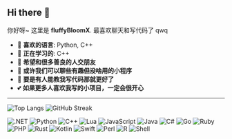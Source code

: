 ## Hi there 👋  
你好呀~ 这里是 **fluffyBloomX**. 最喜欢聊天和写代码了 qwq  

- 🌱 **喜欢的语言**: Python, C++  
- 🔭 **正在学习的**: C++  
- 👯 **希望和很多善良的人交朋友**  
- 💬 **或许我们可以聊些有趣~~但没啥用~~的小程序**  
- 🤔 **要是有人能教我写代码那就更好了**  
- 💕 **如果更多人喜欢我写的小项目，一定会很开心**  

---
![Top Langs](https://github-readme-stats.vercel.app/api/top-langs/?username=FluffyBloomX&layout=compact&theme=radical)         ![GitHub Streak](https://github-readme-streak-stats.herokuapp.com/?user=FluffyBloomX&theme=radical)


![.NET](https://img.shields.io/badge/-.NET-%235c5c5c) ![Python](https://img.shields.io/badge/-Python-%233B8E7D) ![C++](https://img.shields.io/badge/-C%2B%2B-%2300599C) ![Lua](https://img.shields.io/badge/-Lua-%232C2D72) ![JavaScript](https://img.shields.io/badge/-JavaScript-%23F7DF1E) ![Java](https://img.shields.io/badge/-Java-%23ED8B00) ![C#](https://img.shields.io/badge/-C%23-%23239120) ![Go](https://img.shields.io/badge/-Go-%2300ADD8) ![Ruby](https://img.shields.io/badge/-Ruby-%23CC342D) ![PHP](https://img.shields.io/badge/-PHP-%23777BB4) ![Rust](https://img.shields.io/badge/-Rust-%23000000) ![Kotlin](https://img.shields.io/badge/-Kotlin-%237F52FF) ![Swift](https://img.shields.io/badge/-Swift-%23FA7343) ![Perl](https://img.shields.io/badge/-Perl-%2339467D) ![R](https://img.shields.io/badge/-R-%23276DC3) ![Shell](https://img.shields.io/badge/-Shell-%2389E051)



